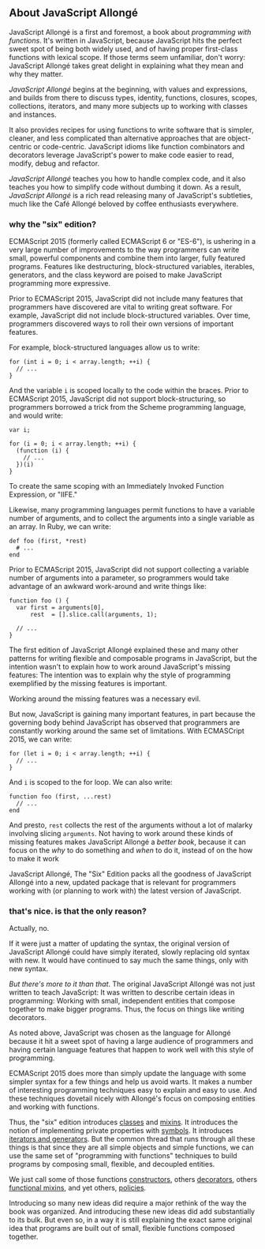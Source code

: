## About JavaScript Allongé

JavaScript Allongé is a first and foremost, a book about *programming with functions*. It's written in JavaScript, because JavaScript hits the perfect sweet spot of being both widely used, and of having proper first-class functions with lexical scope. If those terms seem unfamiliar, don't worry: JavaScript Allongé takes great delight in explaining what they mean and why they matter.

*JavaScript Allongé* begins at the beginning, with values and expressions, and builds from there to discuss types, identity, functions, closures, scopes, collections, iterators, and many more subjects up to working with classes and instances.

It also provides recipes for using functions to write software that is simpler, cleaner, and less complicated than alternative approaches that are object-centric or code-centric. JavaScript idioms like function combinators and decorators leverage JavaScript's power to make code easier to read, modify, debug and refactor.

*JavaScript Allongé* teaches you how to handle complex code, and it also teaches you how to simplify code without dumbing it down. As a result, *JavaScript Allongé* is a rich read releasing many of JavaScript's subtleties, much like the Café Allongé beloved by coffee enthusiasts everywhere.

[JavaScript]: https://developer.mozilla.org/en-US/docs/JavaScript

### why the "six" edition?

ECMAScript 2015 (formerly called ECMAScript 6 or "ES-6"), is ushering in a very large number of improvements to the way programmers can write small, powerful components and combine them into larger, fully featured programs. Features like destructuring, block-structured variables, iterables, generators, and the class keyword are poised to make JavaScript programming more expressive.

Prior to ECMAScript 2015, JavaScript did not include many features that programmers have discovered are vital to writing great software. For example, JavaScript did not include block-structured variables. Over time, programmers discovered ways to roll their own versions of important features.

For example, block-structured languages allow us to write:

    for (int i = 0; i < array.length; ++i) {
      // ...
    }
    
And the variable `i` is scoped locally to the code within the braces. Prior to ECMAScript 2015, JavaScript did not support block-structuring, so programmers borrowed a trick from the Scheme programming language, and would write:

    var i;

    for (i = 0; i < array.length; ++i) {
      (function (i) {
        // ...
      })(i)
    }
    
To create the same scoping with an Immediately Invoked Function Expression, or "IIFE."

Likewise, many programming languages permit functions to have a variable number of arguments, and to collect the arguments into a single variable as an array. In Ruby, we can write:

    def foo (first, *rest)
      # ...
    end
    
Prior to ECMAScript 2015, JavaScript did not support collecting a variable number of arguments into a parameter, so programmers would take advantage of an awkward work-around and write things like:

    function foo () {
      var first = arguments[0],
          rest  = [].slice.call(arguments, 1);
          
      // ...
    }

The first edition of JavaScript Allongé explained these and many other patterns for writing flexible and composable programs in JavaScript, but the intention wasn't to explain how to work around JavaScript's missing features: The intention was to explain why the style of programming exemplified by the missing features is important.

Working around the missing features was a necessary evil.

But now, JavaScript is gaining many important features, in part because the governing body behind JavaScript has observed that programmers are constantly working around the same set of limitations. With ECMASCript 2015, we can write:

    for (let i = 0; i < array.length; ++i) {
      // ...
    }

And `i` is scoped to the for loop. We can also write:

    function foo (first, ...rest)
      // ...
    end

And presto, `rest` collects the rest of the arguments without a lot of malarky involving slicing `arguments`. Not having to work around these kinds of missing features makes JavaScript Allongé a *better book*, because it can focus on the *why* to do something and *when* to do it, instead of on the how to make it work

JavaScript Allongé, The "Six" Edition packs all the goodness of JavaScript Allongé into a new, updated package that is relevant for programmers working with (or planning to work with) the latest version of JavaScript.

### that's nice. is that the only reason?

Actually, no.

If it were just a matter of updating the syntax, the original version of JavaScript Allongé could have simply iterated, slowly replacing old syntax with new. It would have continued to say much the same things, only with new syntax.

*But there's more to it than that*. The original JavaScript Allongé was not just written to teach JavaScript: It was written to describe certain ideas in programming: Working with small, independent entities that compose together to make bigger programs. Thus, the focus on things like writing decorators.

As noted above, JavaScript was chosen as the language for Allongé because it hit a sweet spot of having a large audience of programmers and having certain language features that happen to work well with this style of programming.

ECMAScript 2015 does more than simply update the language with some simpler syntax for a few things and help us avoid warts. It makes a number of interesting programming techniques easy to explain and easy to use. And these techniques dovetail nicely with Allongé's focus on composing entities and working with functions.

Thus, the "six" edition introduces [classes](#classes) and [mixins](#mixins). It introduces the notion of implementing private properties with [symbols](#symbols). It introduces [iterators and generators](#collections). But the common thread that runs through all these things is that since they are all simple objects and simple functions, we can use the same set of "programming with functions" techniques to build programs by composing small, flexible, and decoupled entities.

We just call some of those functions [constructors](#new), others [decorators](#decorators), others [functional mixins](#functional-mixins), and yet others, [policies](#policies).

Introducing so many new ideas did require a major rethink of the way the book was organized. And introducing these new ideas did add substantially to its bulk. But even so, in a way it is still explaining the exact same original idea that programs are built out of small, flexible functions composed together.